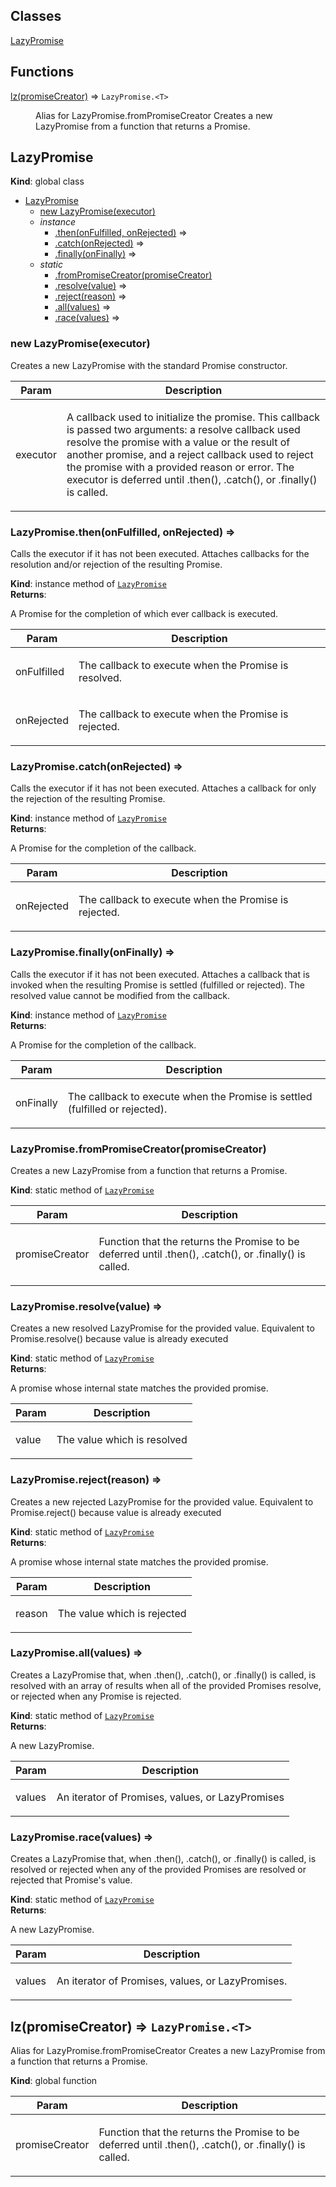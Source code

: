 ## Classes

<dl>
<dt><a href="#LazyPromise">LazyPromise</a></dt>
<dd></dd>
</dl>

## Functions

<dl>
<dt><a href="#lz">lz(promiseCreator)</a> ⇒ <code>LazyPromise.&lt;T&gt;</code></dt>
<dd><p>Alias for LazyPromise.fromPromiseCreator
Creates a new LazyPromise from a function that returns a Promise.</p></dd>
</dl>

<a name="LazyPromise"></a>

## LazyPromise
**Kind**: global class  

* [LazyPromise](#LazyPromise)
    * [new LazyPromise(executor)](#new_LazyPromise_new)
    * _instance_
        * [.then(onFulfilled, onRejected)](#LazyPromise+then) ⇒
        * [.catch(onRejected)](#LazyPromise+catch) ⇒
        * [.finally(onFinally)](#LazyPromise+finally) ⇒
    * _static_
        * [.fromPromiseCreator(promiseCreator)](#LazyPromise.fromPromiseCreator)
        * [.resolve(value)](#LazyPromise.resolve) ⇒
        * [.reject(reason)](#LazyPromise.reject) ⇒
        * [.all(values)](#LazyPromise.all) ⇒
        * [.race(values)](#LazyPromise.race) ⇒

<a name="new_LazyPromise_new"></a>

### new LazyPromise(executor)
<p>Creates a new LazyPromise with the standard Promise constructor.</p>


| Param | Description |
| --- | --- |
| executor | <p>A callback used to initialize the promise. This callback is passed two arguments: a resolve callback used resolve the promise with a value or the result of another promise, and a reject callback used to reject the promise with a provided reason or error. The executor is deferred until .then(), .catch(), or .finally() is called.</p> |

<a name="LazyPromise+then"></a>

### LazyPromise.then(onFulfilled, onRejected) ⇒
<p>Calls the executor if it has not been executed.
Attaches callbacks for the resolution and/or rejection of the resulting Promise.</p>

**Kind**: instance method of [<code>LazyPromise</code>](#LazyPromise)  
**Returns**: <p>A Promise for the completion of which ever callback is executed.</p>  

| Param | Description |
| --- | --- |
| onFulfilled | <p>The callback to execute when the Promise is resolved.</p> |
| onRejected | <p>The callback to execute when the Promise is rejected.</p> |

<a name="LazyPromise+catch"></a>

### LazyPromise.catch(onRejected) ⇒
<p>Calls the executor if it has not been executed.
Attaches a callback for only the rejection of the resulting Promise.</p>

**Kind**: instance method of [<code>LazyPromise</code>](#LazyPromise)  
**Returns**: <p>A Promise for the completion of the callback.</p>  

| Param | Description |
| --- | --- |
| onRejected | <p>The callback to execute when the Promise is rejected.</p> |

<a name="LazyPromise+finally"></a>

### LazyPromise.finally(onFinally) ⇒
<p>Calls the executor if it has not been executed.
Attaches a callback that is invoked when the resulting Promise is settled (fulfilled or rejected). The
resolved value cannot be modified from the callback.</p>

**Kind**: instance method of [<code>LazyPromise</code>](#LazyPromise)  
**Returns**: <p>A Promise for the completion of the callback.</p>  

| Param | Description |
| --- | --- |
| onFinally | <p>The callback to execute when the Promise is settled (fulfilled or rejected).</p> |

<a name="LazyPromise.fromPromiseCreator"></a>

### LazyPromise.fromPromiseCreator(promiseCreator)
<p>Creates a new LazyPromise from a function that returns a Promise.</p>

**Kind**: static method of [<code>LazyPromise</code>](#LazyPromise)  

| Param | Description |
| --- | --- |
| promiseCreator | <p>Function that the returns the Promise to be deferred until .then(), .catch(), or .finally() is called.</p> |

<a name="LazyPromise.resolve"></a>

### LazyPromise.resolve(value) ⇒
<p>Creates a new resolved LazyPromise for the provided value.
Equivalent to Promise.resolve() because value is already executed</p>

**Kind**: static method of [<code>LazyPromise</code>](#LazyPromise)  
**Returns**: <p>A promise whose internal state matches the provided promise.</p>  

| Param | Description |
| --- | --- |
| value | <p>The value which is resolved</p> |

<a name="LazyPromise.reject"></a>

### LazyPromise.reject(reason) ⇒
<p>Creates a new rejected LazyPromise for the provided value.
Equivalent to Promise.reject() because value is already executed</p>

**Kind**: static method of [<code>LazyPromise</code>](#LazyPromise)  
**Returns**: <p>A promise whose internal state matches the provided promise.</p>  

| Param | Description |
| --- | --- |
| reason | <p>The value which is rejected</p> |

<a name="LazyPromise.all"></a>

### LazyPromise.all(values) ⇒
<p>Creates a LazyPromise that, when .then(), .catch(), or .finally() is called, is resolved with an
array of results when all of the provided Promises resolve, or rejected when any Promise is rejected.</p>

**Kind**: static method of [<code>LazyPromise</code>](#LazyPromise)  
**Returns**: <p>A new LazyPromise.</p>  

| Param | Description |
| --- | --- |
| values | <p>An iterator of Promises, values, or LazyPromises</p> |

<a name="LazyPromise.race"></a>

### LazyPromise.race(values) ⇒
<p>Creates a LazyPromise that, when .then(), .catch(), or .finally() is called, is resolved or rejected
when any of the provided Promises are resolved or rejected that Promise's value.</p>

**Kind**: static method of [<code>LazyPromise</code>](#LazyPromise)  
**Returns**: <p>A new LazyPromise.</p>  

| Param | Description |
| --- | --- |
| values | <p>An iterator of Promises, values, or LazyPromises.</p> |

<a name="lz"></a>

## lz(promiseCreator) ⇒ <code>LazyPromise.&lt;T&gt;</code>
<p>Alias for LazyPromise.fromPromiseCreator
Creates a new LazyPromise from a function that returns a Promise.</p>

**Kind**: global function  

| Param | Description |
| --- | --- |
| promiseCreator | <p>Function that the returns the Promise to be deferred until .then(), .catch(), or .finally() is called.</p> |

